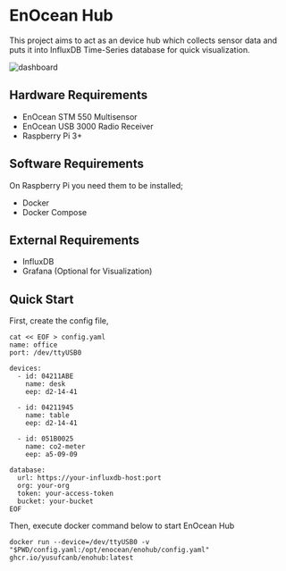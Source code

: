 # EnOcean Hub

This project aims to act as an device hub which collects sensor data and puts it into InfluxDB Time-Series database for quick visualization. 

![dashboard](https://yusufcanb.github.io/enohub/images/dashboard.png)

## Hardware Requirements

- EnOcean STM 550 Multisensor
- EnOcean USB 3000 Radio Receiver
- Raspberry Pi 3+

## Software Requirements

On Raspberry Pi you need them to be installed;

- Docker
- Docker Compose

## External Requirements

- InfluxDB
- Grafana (Optional for Visualization)

## Quick Start

First, create the config file,

```shell
cat << EOF > config.yaml
name: office
port: /dev/ttyUSB0

devices:
  - id: 04211ABE
    name: desk
    eep: d2-14-41
    
  - id: 04211945
    name: table
    eep: d2-14-41
  
  - id: 051B0025
    name: co2-meter
    eep: a5-09-09

database:
  url: https://your-influxdb-host:port
  org: your-org
  token: your-access-token
  bucket: your-bucket
EOF
```

Then, execute docker command below to start EnOcean Hub

```
docker run --device=/dev/ttyUSB0 -v "$PWD/config.yaml:/opt/enocean/enohub/config.yaml" ghcr.io/yusufcanb/enohub:latest
```
